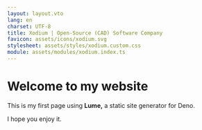 ```yaml
---
layout: layout.vto
lang: en
charset: UTF-8
title: Xodium | Open-Source (CAD) Software Company
favicon: assets/icons/xodium.svg
stylesheet: assets/styles/xodium.custom.css
module: assets/modules/xodium.index.ts
---
```


# Welcome to my website

This is my first page using **Lume,**
a static site generator for Deno.

I hope you enjoy it.
